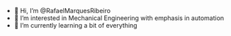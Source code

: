 - 👋 Hi, I’m @RafaelMarquesRibeiro
- 👀 I’m interested in Mechanical Engineering with emphasis in automation
- 🌱 I’m currently learning a bit of everything

